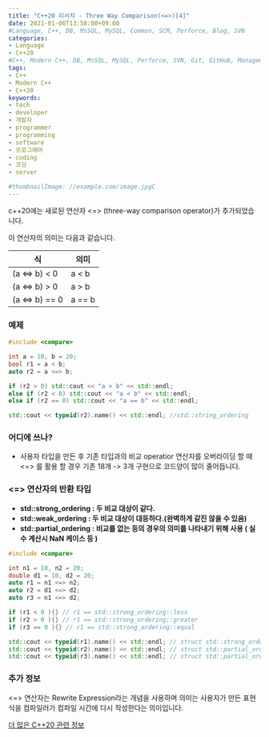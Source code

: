 ```yaml
---
title: "C++20 리서치 - Three Way Comparison(<=>)[4]"
date: 2021-01-06T13:58:00+09:00
#Language, C++, DB, MsSQL, MySQL, Common, SCM, Perforce, Blog, SVN
categories:
- Language
- C++20
#C++, Modern C++, DB, MsSQL, MySQL, Perforce, SVN, Git, GitHub, Management, Blog, Hugo, Architecture
tags:
- C++
- Modern C++
- C++20
keywords:
- tech
- developer
- 개발자
- programmer
- programming
- software
- 프로그래머
- coding
- 코딩
- server

#thumbnailImage: //example.com/image.jpgC
---
```


c++20에는 새로된 연산자 <=> (three-way comparison operator)가 추가되었습니다.

이 연산자의 의미는 다음과 같습니다.
<!--more-->

| 식              | 의미   |
| --------------- | ------ |
| (a <=> b)  < 0  | a < b  |
| (a <=> b)  > 0  | a > b  |
| (a <=> b)  == 0 | a == b |



### 예제

```c++
#include <compare>

int a = 10, b = 20;
bool r1 = a < b;
auto r2 = a <=> b;

if (r2 > 0) std::cout << "a > b" << std::endl;
else if (r2 < 0) std::cout << "a < b" << std::endl;
else if (r2 == 0) std::cout << "a == b" << std::endl;

std::cout << typeid(r2).name() << std::endl; //std::string_ordering
```



### 어디에 쓰나?

- 사용자 타입을 만든 후 기존 타입과의 비교 operatior 연산자를 오버라이딩 할 때 <=> 를 활용 할 경우 기존 18개 -> 3개 구현으로 코드양이 많이 줄어듭니다.



### <=> 연산자의 반환 타입

- **std::strong_ordering : 두 비교 대상이 같다.**
- **std::weak_ordering : 두 비교 대상이 대등하다.(완벽하게 같진 않을 수 있음)**
- **std::partial_ordering : 비교를 없는 등의 경우의 의미를 나타내기 위해 사용 ( 실수 계산시 NaN 케이스 등 )**

```c++
#include <compare>

int n1 = 10, n2 = 20;
double d1 = 10, d2 = 20;
auto r1 = n1 <=> n2;
auto r2 = d1 <=> d2;
auto r3 = n1 <=> d2;

if (r1 < 0 ){} // r1 == std::strong_ordering::less
if (r2 > 0 ){} // r1 == std::strong_ordering::greater
if (r3 == 0 ){} // r1 == std::strong_ordering::equal

std::cout << typeid(r1).name() << std::endl; // struct std::strong_ordering
std::cout << typeid(r2).name() << std::endl; // struct std::partial_ordering
std::cout << typeid(r3).name() << std::endl; // struct std::partial_ordering
```



### 추가 정보

<=> 연산자는 Rewrite Expression라는 개념을 사용하며 의미는 사용자가 만든 표현식을 컴파일러가 컴파일 시간에 다시 작성한다는 의미입니다.



[더 많은 C++20 관련 정보](https://en.cppreference.com/w/)